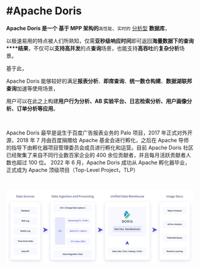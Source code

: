 # #Apache Doris

**Apache Doris ​**是一个**​ 基于 MPP 架构的 ​**​`高性能`​、`实时的`​ <u>分析型</u>  **数据库**，

以极速易用的特点被人们所熟知，仅需**亚秒级响应时间**即可返回**海量数据下的**​**查询****结果**，不仅可以**支持高并发**的点**查询**场景，也能支持**高吞吐**的**复杂分析**场景。

基于此，

Apache Doris 能够较好的满足**报表分析**、**即席查询**、**统一数仓构建**、**数据湖联邦查询**加速等使用场景，

用户可以在此之上构建**用户行为分析、AB 实验平台、日志检索分析、用户画像分析、订单分析等**​**应用**。

‍

Apache Doris 最早是诞生于百度广告报表业务的 Palo 项目，2017 年正式对外开源，2018 年 7 月由百度捐赠给 Apache 基金会进行孵化，之后在 Apache 导师的指导下由孵化器项目管理委员会成员进行孵化和运营。目前 Apache Doris 社区已经聚集了来自不同行业数百家企业的 400 余位贡献者，并且每月活跃贡献者人数也超过 100 位。 2022 年 6 月，Apache Doris 成功从 Apache 孵化器毕业，正式成为 Apache 顶级项目（Top-Level Project，TLP）

‍

​![image](assets/image-20231207161237-5ejzq3a.png)​
